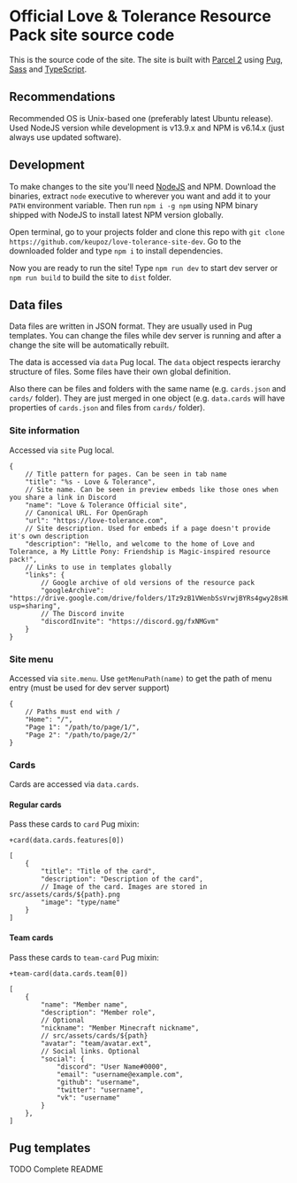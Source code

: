 # Official Love & Tolerance Resource Pack site source code
This is the source code of the site. The site is built with [Parcel 2](https://github.com/parcel-bundler/parcel) using [Pug](https://github.com/pugjs/pug), [Sass](https://github.com/sass/sass) and [TypeScript](https://github.com/microsoft/typescript).

## Recommendations
Recommended OS is Unix-based one (preferably latest Ubuntu release). Used NodeJS version while development is v13.9.x and NPM is v6.14.x (just always use updated software).

## Development
To make changes to the site you'll need [NodeJS](http://nodejs.org/) and NPM. Download the binaries, extract `node` executive to wherever you want and add it to your `PATH` environment variable. Then run `npm i -g npm` using NPM binary shipped with NodeJS to install latest NPM version globally.

Open terminal, go to your projects folder and clone this repo with `git clone https://github.com/keupoz/love-tolerance-site-dev`. Go to the downloaded folder and type `npm i` to install dependencies.

Now you are ready to run the site! Type `npm run dev` to start dev server or `npm run build` to build the site to `dist` folder.

## Data files
Data files are written in JSON format. They are usually used in Pug templates. You can change the files while dev server is running and after a change the site will be automatically rebuilt.

The data is accessed via `data` Pug local. The `data` object respects ierarchy structure of files. Some files have their own global definition.

Also there can be files and folders with the same name (e.g. `cards.json` and `cards/` folder). They are just merged in one object (e.g. `data.cards` will have properties of `cards.json` and files from `cards/` folder).

### Site information
Accessed via `site` Pug local.

```jsonc
{
    // Title pattern for pages. Can be seen in tab name
    "title": "%s - Love & Tolerance",
    // Site name. Can be seen in preview embeds like those ones when you share a link in Discord
    "name": "Love & Tolerance Official site",
    // Canonical URL. For OpenGraph
    "url": "https://love-tolerance.com",
    // Site description. Used for embeds if a page doesn't provide it's own description
    "description": "Hello, and welcome to the home of Love and Tolerance, a My Little Pony: Friendship is Magic-inspired resource pack!",
    // Links to use in templates globally
    "links": {
        // Google archive of old versions of the resource pack
        "googleArchive": "https://drive.google.com/drive/folders/1Tz9zB1VWenbSsVrwjBYRs4gwy28sHU5P?usp=sharing",
        // The Discord invite
        "discordInvite": "https://discord.gg/fxNMGvm"
    }
}
```

### Site menu
Accessed via `site.menu`. Use `getMenuPath(name)` to get the path of menu entry (must be used for dev server support)

```jsonc
{
    // Paths must end with /
    "Home": "/",
    "Page 1": "/path/to/page/1/",
    "Page 2": "/path/to/page/2/"
}
```

### Cards
Cards are accessed via `data.cards`.

#### Regular cards
Pass these cards to `card` Pug mixin:
```pug
+card(data.cards.features[0])
```

```jsonc
[
    {
        "title": "Title of the card",
        "description": "Description of the card",
        // Image of the card. Images are stored in src/assets/cards/${path}.png
        "image": "type/name"
    }
]
```

#### Team cards
Pass these cards to `team-card` Pug mixin:
```pug
+team-card(data.cards.team[0])
```

```jsonc
[
    {
        "name": "Member name",
        "description": "Member role",
        // Optional
        "nickname": "Member Minecraft nickname",
        // src/assets/cards/${path}
        "avatar": "team/avatar.ext",
        // Social links. Optional
        "social": {
            "discord": "User Name#0000",
            "email": "username@example.com",
            "github": "username",
            "twitter": "username",
            "vk": "username"
        }
    },
]
```

## Pug templates
TODO Complete README
